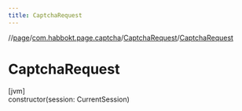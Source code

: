 ```yaml
---
title: CaptchaRequest
---
```

//[page](../../../index.html)/[com.habbokt.page.captcha](../index.html)/[CaptchaRequest](index.html)/[CaptchaRequest](-captcha-request.html)



# CaptchaRequest



[jvm]\
constructor(session: CurrentSession)




